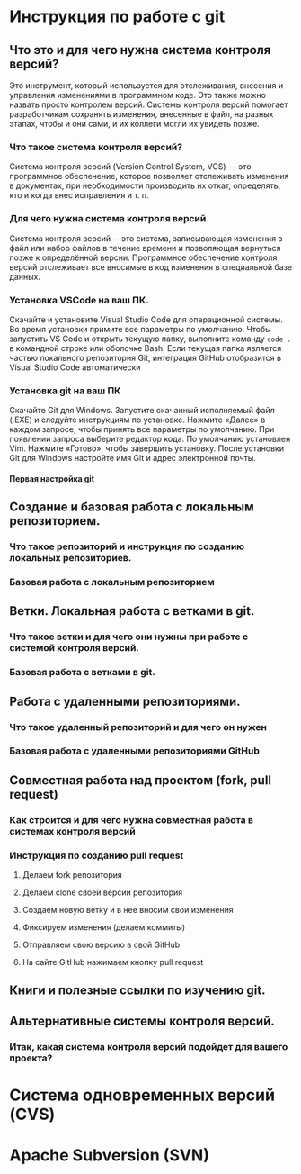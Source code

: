 # Инструкция по работе с git

## Что это и для чего нужна система контроля версий?

Это инструмент, который используется для отслеживания, внесения и управления изменениями в программном коде. Это также можно назвать просто контролем версий.
Системы контроля версий помогает разработчикам сохранять изменения, внесенные в файл, на разных этапах, чтобы и они сами, и их коллеги могли их увидеть позже.

### Что такое система контроля версий?

Система контроля версий (Version Control System, VCS) — это программное обеспечение, которое позволяет отслеживать изменения в документах, при необходимости производить их откат, определять, кто и когда внес исправления и т. п.

### Для чего нужна система контроля версий 

Cистема контроля версий — это система, записывающая изменения в файл или набор файлов в течение времени и позволяющая вернуться позже к определённой версии.
Программное обеспечение контроля версий отслеживает все вносимые в код изменения в специальной базе данных.


### Установка VSCode на ваш ПК.

Скачайте и установите Visual Studio Code для операционной системы.
Во время установки примите все параметры по умолчанию.
Чтобы запустить VS Code и открыть текущую папку, выполните команду `code .` в командной строке или оболочке Bash. Если текущая папка является частью локального репозитория Git, интеграция GitHub отобразится в Visual Studio Code автоматически

### Установка git на ваш ПК

Скачайте Git для Windows.
Запустите скачанный исполняемый файл (.EXE) и следуйте инструкциям по установке.
Нажмите «Далее» в каждом запросе, чтобы принять все параметры по умолчанию.
При появлении запроса выберите редактор кода. По умолчанию установлен Vim.
Нажмите «Готово», чтобы завершить установку.
После установки Git для Windows настройте имя Git и адрес электронной почты.

#### Первая настройка git

## Создание и базовая работа с локальным репозиторием.

### Что такое репозиторий и инструкция по созданию локальных репозиториев.

### Базовая работа с локальным репозиторием

## Ветки. Локальная работа с ветками в git.

### Что такое ветки и для чего они нужны при работе с системой контроля версий.

### Базовая работа с ветками в git.

## Работа с удаленными репозиториями.

### Что такое удаленный репозиторий и для чего он нужен

### Базовая работа с удаленными репозиториями GitHub

## Совместная работа над проектом (fork, pull request)

### Как строится и для чего нужна совместная работа в системах контроля версий


### Инструкция по созданию pull request

1. Делаем fork репозитория

2. Делаем clone своей версии репозитория

3. Создаем новую ветку и в нее вносим свои изменения

4. Фиксируем изменения (делаем коммиты)

5. Отправляем свою версию в свой GitHub

6. На сайте GitHub нажимаем кнопку pull request


## Книги и полезные ссылки по изучению git.

## Альтернативные системы контроля версий.

### Итак, какая система контроля версий подойдет для вашего проекта?

# Система одновременных версий (CVS)

# Apache Subversion (SVN)

